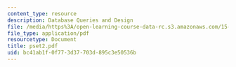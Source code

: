 ```yaml
---
content_type: resource
description: Database Queries and Design
file: /media/https%3A/open-learning-course-data-rc.s3.amazonaws.com/15-564-information-technology-i-spring-2003/bc41ab1f0f773d37703d895c3e50536b_pset2.pdf
file_type: application/pdf
resourcetype: Document
title: pset2.pdf
uid: bc41ab1f-0f77-3d37-703d-895c3e50536b
---
```

